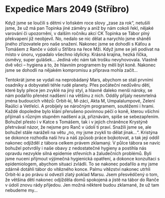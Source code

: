 # Expedice Mars 2049 (Stříbro)

Když jsme se loučili s dětmi v loňském roce slovy „zase za rok“, netušili jsme, že už má pan Topinka jiné záměry a aniž by nám cokoli řekl, nějaké varování či upozornění, v dalším ročníku akcí CK Topinka se Tábor plný překvapení již neobjevil. No, nedalo se nic dělat a narychlo jsme sháněli jiného zřizovatele pro naše snažení. Nakonec jsme se dohodli s Káťou a Tomášem z Ranče v údolí u Stříbra na řece Mži. Když jsme se jeli podívat na místo v únoru, vypadalo všechno idylicky. Krásná krajina, hezká říčka, úsměvy, super gulášek… Jediná věc nám tak trošku nevyhovovala. Vlastně dvě věci – hygiena a to, že hlavním programem by měli být koně. Nakonec jsme se dohodli na nějakém kompromisu a příprava mohla začít… 

Tentokrát jsme se vydali na neprobádaný Mars, abychom se stali prvními osadníky a dobyvateli téhle rudé planety. Přes počáteční nedůvěru dětí, které byly přece jen zvyklé na jiný styl, a hlavně daleko menší nároky, se nám podařilo přenést nadšení i na většinu z nich. Oddíly přijaly nesmrtelná jména budoucích vítězů: Orbit-ki, M-záci, Akta M, Umpalalumpové, Zelení Raúlíci a Vetřelci. A probíjely se náročným programem, soutěžemi i hrami. Každé dopoledne bylo klání přerušeno povinnou péčí o koně, kterou všichni přijímali s různým stupněm nadšení a já, přiznávám, spíše se sebezapřením. Bohužel přesto i v Katce s Tomášem, tak i v jejich chráněnce Krystýně přetrvával názor, že nejsme pro Ranč v údolí ti praví. Snažili jsme se, ale bohužel stále naráželi na větu „no, my jsme zvyklí to dělat jinak…“. Kristýna se dokonce rozhodla naši hru a náš způsob práce bojkotovat, a tak její oddíl nakonec odjížděl z tábora celkem právem zklamaný. V půlce tábora se navíc bohužel potvrdily i naše obavy z nedostatečné hygieny a postihla nás opravdu nezvykle silná epidemie střevních a žaludečních problémů. Byli jsme nuceni přijmout výjimečná hygienická opatření, a dokonce konzultaci s epidemiologem, abychom situaci zvládli. To se nakonec podařilo a my jsme zdárně dotáhli tábor do vítězného konce. Palmu vítězství nakonec utrhli Orbit-ki a po právu si odvezli zlatý poklad Marsu. Jsem přesvědčený o tom, že většina dětí nakonec odjížděla domů spokojená a jistě na tábor do Ranče v údolí znovu rády přijedou. Jen možná některé budou zklamané, že už tam nebudeme my…
